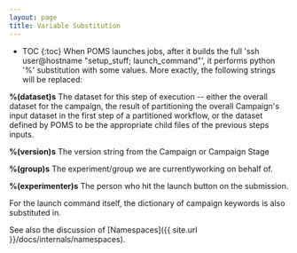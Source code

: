 ```yaml
---
layout: page
title: Variable Substitution
---
```

* TOC
{:toc}
When POMS launches jobs, after it builds the full 'ssh user@hostname "setup_stuff; launch_command"',
it performs python '%' substitution with some values. More exactly, the following strings will
be replaced:

**%(dataset)s** The dataset for this step of execution -- either the overall dataset for the campaign, the result of partitioning the overall Campaign's input dataset in the first step of a partitioned workflow, or the dataset defined by POMS to be the appropriate child files of the previous steps inputs.

**%(version)s** The version string from the Campaign or Campaign Stage

**%(group)s** The experiment/group we are currentlyworking on behalf of.

**%(experimenter)s** The person who hit the launch button on the submission.

For the launch command itself, the dictionary of campaign keywords is also substituted in.

See also the discussion of [Namespaces]({{ site.url }}/docs/internals/namespaces).